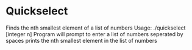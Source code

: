 # Quickselect
Finds the nth smallest element of a list of numbers
Usage: ./quickselect [integer n]
Program will prompt to enter a list of numbers seperated by spaces
prints the nth smallest element in the list of numbers
